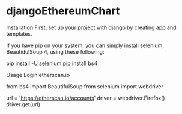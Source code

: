 # djangoEthereumChart

Installation
First, set up your project with django by creating app and templates.

If you have pip on your system, you can simply install selenium, BeautidulSoup 4, using these following:

pip install -U selenium
pip install bs4

Usage
Login etherscan.io

from bs4 import BeautifulSoup
from selenium import webdriver

url = 'https://etherscan.io/accounts'
driver = webdriver.Firefox()
driver.get(url)
